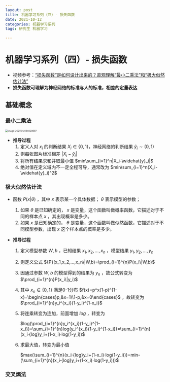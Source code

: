 ```yaml
---
layout: post
title: 机器学习系列（四）- 损失函数
date: 2021-10-12
categories: 机器学习系列
tags: 研究生 机器学习

---
```


# 机器学习系列（四）- 损失函数

- 视频参考：[“损失函数”是如何设计出来的？直观理解“最小二乘法”和“极大似然估计法”](https://www.bilibili.com/video/BV1Y64y1Q7hi)
- **损失函数可理解为神经网络的标准与人的标准，相差的定量表达**

## 基础概念

### 最小二乘法

<img src="http://r0umepz0y.hb-bkt.clouddn.com/img/image-20211012134020697.png" alt="image-20211012134020697" style="zoom:50%;" />

- **推导过程**
  1. 定义人对 $x_i$ 的判断结果 $X_i\in\{0,1\}$，神经网络的判断结果 $\widehat{y}_i\sim(0,1)$ 
  2. 则每张图片标准相差 $|X_i-\widehat{y}_i|$ 
  3. 将所有结果求和并取最小值 $min\sum_{i=1}^n|X_i-\widehat{y}_i|$ 
  4. 绝对值在定义域内不一定全程可导，通常改为 $min\sum_{i=1}^n(X_i-\widehat{y}_i)^2$ 

### 极大似然估计法

- 函数 $P(x|\theta)$ ，其中 $x$ 表示某一个具体数据； $\theta$ 表示模型的参数；
  1. 如果 $\theta$ 是已知确定的， $x$ 是变量，这个函数叫做概率函数，它描述对于不同的样本点 $x$ ，其出现概率是多少。
  2. 如果 $x$ 是已知确定的， $\theta$ 是变量，这个函数叫做似然函数，它描述对于不同模型参数，出现 $x$ 这个样本点的概率是多少。
- **推导过程**

  1. 定义模型参数 $W,b$ ，已知结果 $x_1,x_2,...,x_n$ ，模型结果 $y_1,y_2,...,y_n$ 
  
  2. 则定义公式 ${P}(x_1,x_2,...,x_n\|W,b)=\prod_{i=1}^{n}P(x_i\|W,b)$ 
  
  3. 因通过参数 $W,b$ 的模型得到的结果为 $y_n$ ，故公式转变为 $\prod_{i=1}^{n}P(x_i\|y_i)$ 
  
  4. 其中 $x_n\in\{0,1\}$ 满足0-1分布 $f(x)=p^x(1-p)^{1-x}=\begin{cases}p,&x=1\\1-p,&x=0\end{cases}$ ，故转变为 $\prod_{i=1}^{n}y_i^{x_i}(1-y_i)^{1-x_i}$ 
  
  5. 将连乘转变为连加，前面增加 $log$ ，转变为
  
     $log(\prod_{i=1}^{n}y_i^{x_i}(1-y_i)^{1-x_i})=\sum_{i=1}^{n}log(y_i^{x_i}(1-y_i)^{1-x_i})=\sum_{i=1}^{n}(x_i·{log}y_i+(1-x_i)·log(1-y_i))$ 
  
  6. 求最大值，转变为最小值
  
     $max(\sum_{i=1}^{n}(x_i·{log}y_i+(1-x_i)·log(1-y_i)))=min-(\sum_{i=1}^{n}(x_i·{log}y_i+(1-x_i)·log(1-y_i)))$

### 交叉熵法



